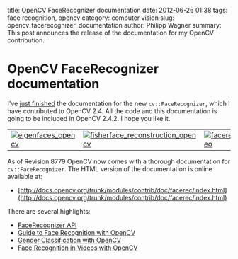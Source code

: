 title: OpenCV FaceRecognizer documentation
date: 2012-06-26 01:38
tags: face recognition, opencv
category: computer vision
slug: opencv_facerecognizer_documentation
author: Philipp Wagner
summary: This post announces the release of the documentation for my OpenCV contribution.

# OpenCV FaceRecognizer documentation #

I've [just finished](http://code.opencv.org/projects/opencv/repository/revisions/8779) the documentation for the new ``cv::FaceRecognizer``, which I have contributed to OpenCV 2.4. All the code and this documentation is going to be included in OpenCV 2.4.2. I hope you like it.

<table>
  <tr>
    <td><a href="/static/images/blog/opencv_facerecognizer_documentation/eigenfaces_opencv.png"><img src="/static/images/blog/opencv_facerecognizer_documentation/thumbs/eigenfaces_opencv.jpg" alt="eigenfaces_opencv" /></a></td>
    <td><a href="/static/images/blog/opencv_facerecognizer_documentation/fisherface_reconstruction_opencv.png"><img src="/static/images/blog/opencv_facerecognizer_documentation/thumbs/fisherface_reconstruction_opencv.jpg" alt="fisherface_reconstruction_opencv" /></a></td>
    <td><a href="/static/images/blog/opencv_facerecognizer_documentation/facerec_video.png"><img src="/static/images/blog/opencv_facerecognizer_documentation/thumbs/facerec_video.jpg" alt="facerec_video" /></a></td>
  </tr>
</table>

As of Revision 8779 OpenCV now comes with a thorough documentation for ``cv::FaceRecognizer``. The HTML version of the documentation is online available at:

* [http://docs.opencv.org/trunk/modules/contrib/doc/facerec/index.html](http://docs.opencv.org/trunk/modules/contrib/doc/facerec/index.html)

There are several highlights:
 
* [FaceRecognizer API](http://docs.opencv.org/trunk/modules/contrib/doc/facerec/facerec_api.html)
* [Guide to Face Recognition with OpenCV](http://docs.opencv.org/trunk/modules/contrib/doc/facerec/facerec_tutorial.html)
* [Gender Classification with OpenCV](http://docs.opencv.org/trunk/modules/contrib/doc/facerec/tutorial/facerec_gender_classification.html)
* [Face Recognition in Videos with OpenCV](http://docs.opencv.org/trunk/modules/contrib/doc/facerec/tutorial/facerec_video_recognition.html)
